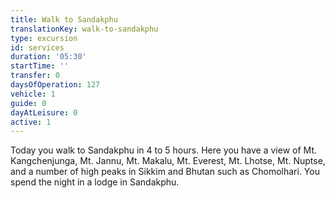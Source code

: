 ```yaml
---
title: Walk to Sandakphu
translationKey: walk-to-sandakphu
type: excursion
id: services
duration: '05:30'
startTime: ''
transfer: 0
daysOfOperation: 127
vehicle: 1
guide: 0
dayAtLeisure: 0
active: 1
---
```

Today you walk to Sandakphu in 4 to 5 hours. Here you have a view of Mt. Kangchenjunga, Mt. Jannu, Mt. Makalu, Mt. Everest, Mt. Lhotse, Mt. Nuptse, and a number of high peaks in Sikkim and Bhutan such as Chomolhari. You spend the night in a lodge in Sandakphu.